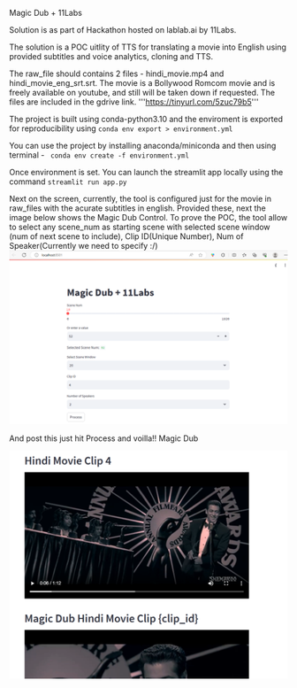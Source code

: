 Magic Dub + 11Labs 

Solution is as part of Hackathon hosted on lablab.ai by 11Labs.

The solution is a POC uitlity of TTS for translating a movie into English using provided subtitles and voice analytics, cloning and TTS. 

The raw_file should contains 2 files - hindi_movie.mp4 and hindi_movie_eng_srt.srt. The movie is a Bollywood Romcom movie and is freely available on youtube, and still will be taken down if requested. The files are included in the gdrive link.
'''https://tinyurl.com/5zuc79b5'''

The project is built using conda-python3.10 and the enviroment is exported for reproducibility using ``conda env export > environment.yml``

You can use the project by installing anaconda/miniconda and then using terminal
    - ``` conda env create -f environment.yml```

Once environment is set. You can launch the streamlit app locally using the command 
    ``` streamlit run app.py ```

Next on the screen, currently, the tool is configured just for the movie in raw_files with the acurate subtitles in english. Provided these, next the image below shows the Magic Dub Control. To prove the POC, the tool allow to select any scene_num as starting scene with selected scene window (num of next scene to include), Clip ID(Unique Number), Num of Speaker(Currently we need to specify :/)
![Magic Dub Control](img/MagicDubControl.png)

And post this just hit Process and voilla!! Magic Dub

![Magic Dub Result](img/MagicDubResult.png)

